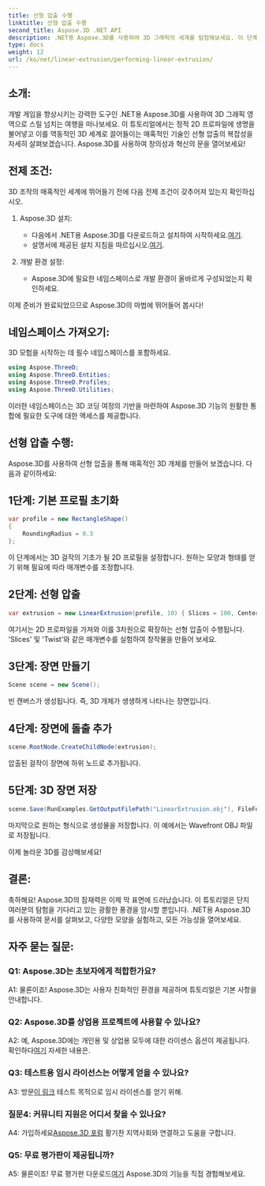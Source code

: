 ```yaml
---
title: 선형 압출 수행
linktitle: 선형 압출 수행
second_title: Aspose.3D .NET API
description: .NET용 Aspose.3D를 사용하여 3D 그래픽의 세계를 탐험해보세요. 이 단계별 가이드에서 선형 압출을 수행합니다.
type: docs
weight: 12
url: /ko/net/linear-extrusion/performing-linear-extrusion/
---
```

## 소개:

개발 게임을 향상시키는 강력한 도구인 .NET용 Aspose.3D를 사용하여 3D 그래픽 영역으로 스릴 넘치는 여행을 떠나보세요. 이 튜토리얼에서는 정적 2D 프로파일에 생명을 불어넣고 이를 역동적인 3D 세계로 끌어들이는 매혹적인 기술인 선형 압출의 복잡성을 자세히 살펴보겠습니다. Aspose.3D를 사용하여 창의성과 혁신의 문을 열어보세요!

## 전제 조건:

3D 조작의 매혹적인 세계에 뛰어들기 전에 다음 전제 조건이 갖추어져 있는지 확인하십시오.

1. Aspose.3D 설치:
   -  다음에서 .NET용 Aspose.3D를 다운로드하고 설치하여 시작하세요.[여기](https://releases.aspose.com/3d/net/).
   -  설명서에 제공된 설치 지침을 따르십시오.[여기](https://reference.aspose.com/3d/net/).

2. 개발 환경 설정:
   - Aspose.3D에 필요한 네임스페이스로 개발 환경이 올바르게 구성되었는지 확인하세요.

이제 준비가 완료되었으므로 Aspose.3D의 마법에 뛰어들어 봅시다!

## 네임스페이스 가져오기:

3D 모험을 시작하는 데 필수 네임스페이스를 포함하세요.

```csharp
using Aspose.ThreeD;
using Aspose.ThreeD.Entities;
using Aspose.ThreeD.Profiles;
using Aspose.ThreeD.Utilities;
```

이러한 네임스페이스는 3D 코딩 여정의 기반을 마련하여 Aspose.3D 기능의 원활한 통합에 필요한 도구에 대한 액세스를 제공합니다.

## 선형 압출 수행:

Aspose.3D를 사용하여 선형 압출을 통해 매혹적인 3D 개체를 만들어 보겠습니다. 다음과 같이하세요:

## 1단계: 기본 프로필 초기화
```csharp
var profile = new RectangleShape()
{
    RoundingRadius = 0.3
};
```

이 단계에서는 3D 걸작의 기초가 될 2D 프로필을 설정합니다. 원하는 모양과 형태를 얻기 위해 필요에 따라 매개변수를 조정합니다.

## 2단계: 선형 압출
```csharp
var extrusion = new LinearExtrusion(profile, 10) { Slices = 100, Center = true, Twist = 360, TwistOffset = new Vector3(10, 0, 0) };
```

여기서는 2D 프로파일을 가져와 이를 3차원으로 확장하는 선형 압출이 수행됩니다. 'Slices' 및 'Twist'와 같은 매개변수를 실험하여 창작물을 만들어 보세요.

## 3단계: 장면 만들기
```csharp
Scene scene = new Scene();
```

빈 캔버스가 생성됩니다. 즉, 3D 개체가 생생하게 나타나는 장면입니다.

## 4단계: 장면에 돌출 추가
```csharp
scene.RootNode.CreateChildNode(extrusion);
```

압출된 걸작이 장면에 하위 노드로 추가됩니다.

## 5단계: 3D 장면 저장
```csharp
scene.Save(RunExamples.GetOutputFilePath("LinearExtrusion.obj"), FileFormat.WavefrontOBJ);
```

마지막으로 원하는 형식으로 생성물을 저장합니다. 이 예에서는 Wavefront OBJ 파일로 저장됩니다.

이제 놀라운 3D를 감상해보세요!

## 결론:

축하해요! Aspose.3D의 잠재력은 이제 막 표면에 드러났습니다. 이 튜토리얼은 단지 여러분의 탐험을 기다리고 있는 광활한 풍경을 암시할 뿐입니다. .NET용 Aspose.3D를 사용하여 문서를 살펴보고, 다양한 모양을 실험하고, 모든 가능성을 열어보세요.

## 자주 묻는 질문:

### Q1: Aspose.3D는 초보자에게 적합한가요?

A1: 물론이죠! Aspose.3D는 사용자 친화적인 환경을 제공하며 튜토리얼은 기본 사항을 안내합니다.

### Q2: Aspose.3D를 상업용 프로젝트에 사용할 수 있나요?

 A2: 예, Aspose.3D에는 개인용 및 상업용 모두에 대한 라이센스 옵션이 제공됩니다. 확인하다[여기](https://purchase.aspose.com/buy) 자세한 내용은.

### Q3: 테스트용 임시 라이선스는 어떻게 얻을 수 있나요?

 A3: 방문[이 링크](https://purchase.aspose.com/temporary-license/) 테스트 목적으로 임시 라이센스를 얻기 위해.

### 질문4: 커뮤니티 지원은 어디서 찾을 수 있나요?

 A4: 가입하세요[Aspose.3D 포럼](https://forum.aspose.com/c/3d/18) 활기찬 지역사회와 연결하고 도움을 구합니다.

### Q5: 무료 평가판이 제공됩니까?

 A5: 물론이죠! 무료 평가판 다운로드[여기](https://releases.aspose.com/) Aspose.3D의 기능을 직접 경험해보세요.